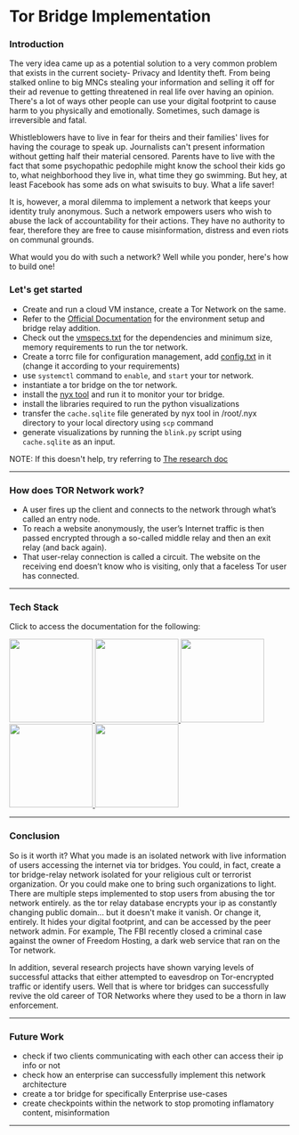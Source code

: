 # Tor Bridge Implementation

### Introduction

The very idea came up as a potential solution to a very common problem that exists in the current society- Privacy and Identity theft. From being stalked online to big MNCs stealing your information and selling it off for their ad revenue to getting threatened in real life over having an opinion. There's a lot of ways other people can use your digital footprint to cause harm to you physically and emotionally. Sometimes, such damage is irreversible and fatal.

Whistleblowers have to live in fear for theirs and their families' lives for having the courage to speak up. Journalists can't present information without getting half their material censored. Parents have to live with the fact that some psychopathic pedophile might know the school their kids go to, what neighborhood they live in, what time they go swimming. But hey, at least Facebook has some ads on what swisuits to buy. What a life saver!

It is, however, a moral dilemma to implement a network that keeps your identity truly anonymous. 
Such a network empowers users who wish to abuse the lack of accountability for their actions. They have no authority to fear, therefore they are free to cause misinformation, distress and even riots on communal grounds. 

What would you do with such a network? Well while you ponder, here's how to build one!

### Let's get started

- Create and run a cloud VM instance, create a Tor Network on the same. 
- Refer to the [Official Documentation](https://www.community.torproject.org) for the environment setup and bridge relay addition.
- Check out the [vmspecs.txt](vmspecs.txt) for the dependencies and minimum size, memory requirements to run the tor network.
- Create a torrc file for configuration management, add [config.txt](config.txt) in it (change it according to your requirements)
- use ``systemctl`` command to ``enable``, and ``start`` your tor network.
- instantiate a tor bridge on the tor network.
- install the [nyx tool](nyx.torproject.org/#download)  and run it to monitor your tor bridge.
- install the libraries required to run the python visualizations
- transfer the ``cache.sqlite`` file generated by nyx tool in /root/.nyx directory to your local directory using ``scp`` command
- generate visualizations by running the ``blink.py`` script using ``cache.sqlite`` as an input.

NOTE: If this doesn't help, try referring to [The research doc](Tor%20Bridge%20Implementation.pdf)

---

### How does TOR Network work?

- A user fires up the client and connects to the network through what’s called an entry node. 
- To reach a website anonymously, the user’s Internet traffic is then passed encrypted through a so-called middle relay and then an exit relay 
(and back again). 
- That user-relay connection is called a circuit. The website on the receiving end doesn’t know who is visiting, 
only that a faceless Tor user has connected.
---

### Tech Stack

Click to access the documentation for the following:


<a href="cloud.google.com"><img src="https://cdn.jsdelivr.net/gh/devicons/devicon/icons/googlecloud/googlecloud-original.svg" width="150" height="150" /> </a>
<a href="docs.python.org"><img src="https://cdn.jsdelivr.net/gh/devicons/devicon/icons/python/python-original-wordmark.svg" width="150" height="150" /> </a>
<a href="community.torproject.org"><img src="https://upload.wikimedia.org/wikipedia/commons/c/c9/Tor_Browser_icon.svg"  width="150" height="150" /> </a>
<a href="https://help.ubuntu.com/"> <img src="https://cdn.jsdelivr.net/gh/devicons/devicon/icons/ubuntu/ubuntu-plain-wordmark.svg"  width="150" height="150" /> </a>
<a href="https://go.dev/doc/"> <img src="https://cdn.jsdelivr.net/gh/devicons/devicon/icons/go/go-original-wordmark.svg" width="150" height="150" /> </a>

---

### Conclusion

So is it worth it? What you made is an isolated network with live information of users accessing the internet via tor bridges. You could, in fact, create a tor bridge-relay network isolated for your religious cult or terrorist organization. Or you could make one to bring such organizations to light. 
There are multiple steps implemented to stop users from abusing the tor network entirely. as the tor relay database encrypts your ip as constantly changing public domain... but it doesn't make it vanish. Or change it, entirely. It hides your digital footprint, and can be accessed by the peer network admin.
For example, The FBI recently closed a criminal case against the owner of Freedom Hosting, a dark web service that ran on the Tor network.

In addition, several research projects have shown varying levels of successful attacks that either attempted to eavesdrop on Tor-encrypted traffic or identify users.
Well that is where tor bridges can successfully revive the old career of TOR Networks where they used to be a thorn in law enforcement.

---

### Future Work

- check if two clients communicating with each other can access their ip info or not
- check how an enterprise can successfully implement this network architecture
- create a tor bridge for specifically Enterprise use-cases
- create checkpoints within the network to stop promoting inflamatory content, misinformation

---

